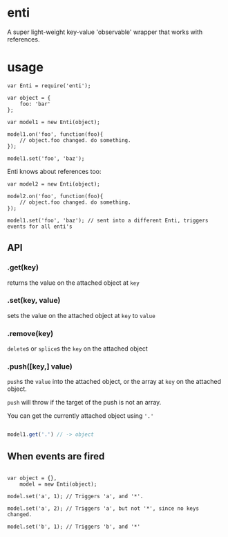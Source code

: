 # enti

A super light-weight key-value 'observable' wrapper that works with references.

# usage

```
var Enti = require('enti');

var object = {
    foo: 'bar'
};

var model1 = new Enti(object);

model1.on('foo', function(foo){
    // object.foo changed. do something.
});

model1.set('foo', 'baz');
```

Enti knows about references too:


```
var model2 = new Enti(object);

model2.on('foo', function(foo){
    // object.foo changed. do something.
});

model1.set('foo', 'baz'); // sent into a different Enti, triggers events for all enti's
```

## API

### .get(key)

returns the value on the attached object at `key`

### .set(key, value)

sets the value on the attached object at `key` to `value`

### .remove(key)

`delete`s or `splice`s the `key` on the attached object

### .push([key,] value)

`push`s the `value` into the attached object, or the array at `key` on the attached object.

`push` will throw if the target of the push is not an array.

You can get the currently attached object using `'.'`

```javascript

model1.get('.') // -> object

```

## When events are fired

```javsacript

var object = {},
    model = new Enti(object);

model.set('a', 1); // Triggers 'a', and '*'.

model.set('a', 2); // Triggers 'a', but not '*', since no keys changed.

model.set('b', 1); // Triggers 'b', and '*'